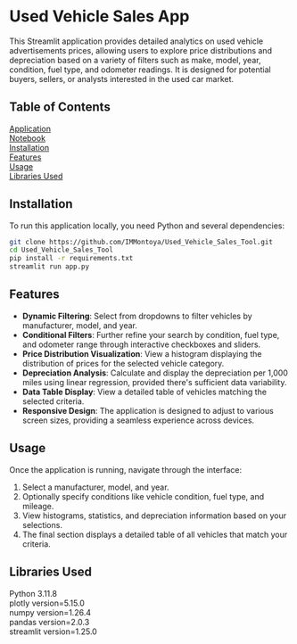 # Used Vehicle Sales App

This Streamlit application provides detailed analytics on used vehicle advertisements prices, allowing users to explore price distributions and depreciation based on a variety of filters such as make, model, year, condition, fuel type, and odometer readings. It is designed for potential buyers, sellers, or analysts interested in the used car market.

## Table of Contents

[Application](https://used-vehicle-sales-tool.onrender.com/#price-distribution-for-selected-vehicle)  
[Notebook](/notebooks/EDA.ipynb)  
[Installation](#installation)  
[Features](#features)  
[Usage](#usage)  
[Libraries Used](#libraries-used)

## Installation

To run this application locally, you need Python and several dependencies:

```bash
git clone https://github.com/IMMontoya/Used_Vehicle_Sales_Tool.git
cd Used_Vehicle_Sales_Tool
pip install -r requirements.txt
streamlit run app.py
```

## Features

- **Dynamic Filtering**: Select from dropdowns to filter vehicles by manufacturer, model, and year.
- **Conditional Filters**: Further refine your search by condition, fuel type, and odometer range through interactive checkboxes and sliders.
- **Price Distribution Visualization**: View a histogram displaying the distribution of prices for the selected vehicle category.
- **Depreciation Analysis**: Calculate and display the depreciation per 1,000 miles using linear regression, provided there's sufficient data variability.
- **Data Table Display**: View a detailed table of vehicles matching the selected criteria.
- **Responsive Design**: The application is designed to adjust to various screen sizes, providing a seamless experience across devices.

## Usage  

Once the application is running, navigate through the interface:

1. Select a manufacturer, model, and year.
2. Optionally specify conditions like vehicle condition, fuel type, and mileage.
3. View histograms, statistics, and depreciation information based on your selections.
4. The final section displays a detailed table of all vehicles that match your criteria.

## Libraries Used

Python 3.11.8  
plotly version=5.15.0  
numpy version=1.26.4  
pandas version=2.0.3  
streamlit version=1.25.0  
